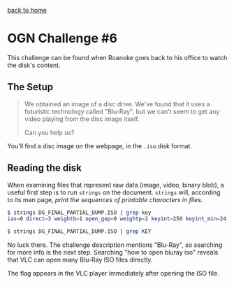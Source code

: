 [back to home](./index.html)

# OGN Challenge #6

This challenge can be found when Roanoke goes back to his office to watch the disk's content.

## The Setup

> We obtained an image of a disc drive. We've found that it uses a futuristic technology called "Blu-Ray", but we can't seem to get any video playing from the disc image itself.
> 
> Can you help us?

You'll find a disc image on the webpage, in the `.iso` disk format.

## Reading the disk

When examining files that represent raw data (image, video, binary blob), a useful first step is to run `strings` on the document. `strings` will, according to its man page, *print the sequences of printable characters in files*.

```bash
$ strings DG_FINAL_PARTIAL_DUMP.ISO | grep key
ias=0 direct=3 weightb=1 open_gop=0 weightp=2 keyint=250 keyint_min=24 scenecut=40 intra_refresh=0 rc_lookahead=50 rc=crf mbtree=1 crf=20.0 qcomp=0.60 qpmin=0 qpmax=69 qpstep=4 ip_rati

$ strings DG_FINAL_PARTIAL_DUMP.ISO | grep KEY

```

No luck there. The challenge description mentions "Blu-Ray", so searching for more info is the next step. Searching "how to open bluray iso" reveals that VLC can open many Blu-Ray ISO files directly.

The flag appears in the VLC player immediately after opening the ISO file.